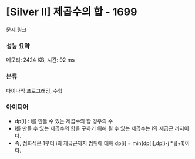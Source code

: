# [Silver II] 제곱수의 합 - 1699 

[문제 링크](https://www.acmicpc.net/problem/1699) 

### 성능 요약

메모리: 2424 KB, 시간: 92 ms

### 분류

다이나믹 프로그래밍, 수학

### 아이디어

- dp[i] : i를 만들 수 있는 제곱수의 합 경우의 수
- i를 만들 수 있는 제곱수의 합을 구하기 위해 될 수 있는 제곱수는 i의 제곱근 까지이다.
- 즉, 점화식은 1부터 i의 제곱근까지 범위에 대해 dp[i] = min(dp[i],dp[i-j * j]+1)이다.
